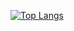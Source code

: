 [![Top Langs](https://github-readme-stats.vercel.app/api/top-langs/?username=audifaxdev&langs_count=10&hide_title=true&layout=compact&exclude_repo=webDOOM,Tanks&text_color=fff&bg_color=00000040&hide_border=true&locale=en&border_radius=6)](https://github.com/anuraghazra/github-readme-stats)

<!-- [![audifaxdev's GitHub stats](https://github-readme-stats.vercel.app/api?username=audifaxdev&count_private=true)](https://github.com/anuraghazra/github-readme-stats) -->

<!--
**audifaxdev/audifaxdev** is a ✨ _special_ ✨ repository because its `README.md` (this file) appears on your GitHub profile.

Here are some ideas to get you started:

- 🔭 I’m currently working on ...
- 🌱 I’m currently learning ...
- 👯 I’m looking to collaborate on ...
- 🤔 I’m looking for help with ...
- 💬 Ask me about ...
- 📫 How to reach me: ...
- 😄 Pronouns: ...
- ⚡ Fun fact: ...
-->
